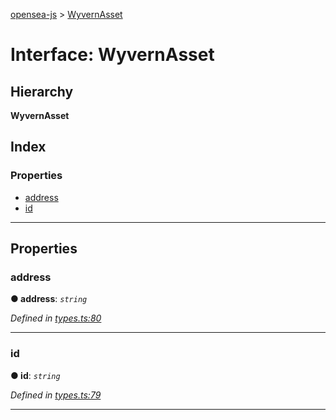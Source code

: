 [opensea-js](../README.md) > [WyvernAsset](../interfaces/wyvernasset.md)

# Interface: WyvernAsset

## Hierarchy

**WyvernAsset**

## Index

### Properties

* [address](wyvernasset.md#address)
* [id](wyvernasset.md#id)

---

## Properties

<a id="address"></a>

###  address

**● address**: *`string`*

*Defined in [types.ts:80](https://github.com/ProjectOpenSea/opensea-js/blob/4452f8a/src/types.ts#L80)*

___
<a id="id"></a>

###  id

**● id**: *`string`*

*Defined in [types.ts:79](https://github.com/ProjectOpenSea/opensea-js/blob/4452f8a/src/types.ts#L79)*

___

